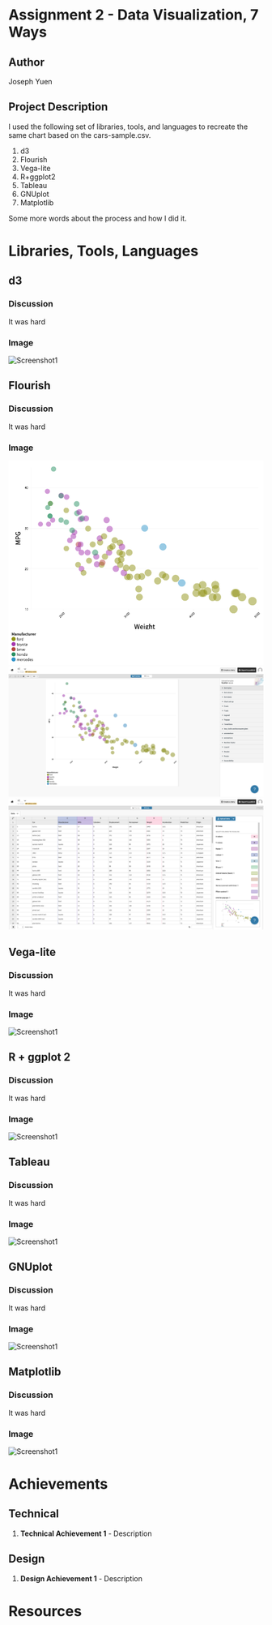 Assignment 2 - Data Visualization, 7 Ways  
===

Author
---
Joseph Yuen

Project Description
---
I used the following set of libraries, tools, and languages to recreate the same chart based on the cars-sample.csv.

1. d3
2. Flourish
3. Vega-lite
4. R+ggplot2
5. Tableau
6. GNUplot
7. Matplotlib

Some more words about the process and how I did it.

Libraries, Tools, Languages
===

d3
---
### Discussion
It was hard

### Image
![Screenshot1](img/.png)

Flourish
---
### Discussion
It was hard

### Image
![Flourish](img/flourish-2.png)
![Flourish - view interface](img/flourish-1.png)
![Flourish - data interface](img/flourish-3.png)

Vega-lite
---
### Discussion
It was hard

### Image
![Screenshot1](img/.png)

R + ggplot 2
---
### Discussion
It was hard

### Image
![Screenshot1](img/.png)

Tableau
---
### Discussion
It was hard

### Image
![Screenshot1](img/.png)

GNUplot
---
### Discussion
It was hard

### Image
![Screenshot1](img/.png)

Matplotlib
---
### Discussion
It was hard

### Image
![Screenshot1](img/.png)




Achievements
===
## Technical
1. **Technical Achievement 1** - Description

## Design
1. **Design Achievement 1** - Description

Resources
===
